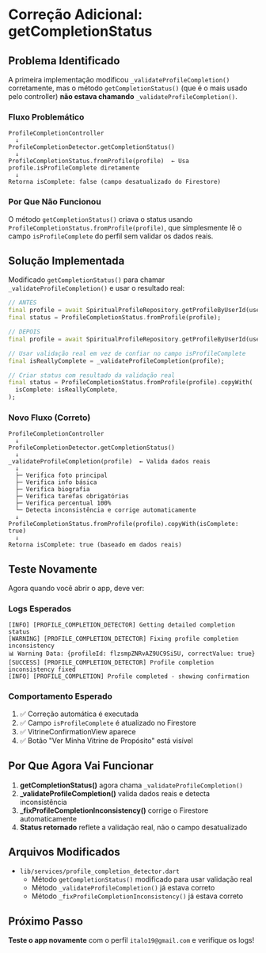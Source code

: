 # Correção Adicional: getCompletionStatus

## Problema Identificado

A primeira implementação modificou `_validateProfileCompletion()` corretamente, mas o método `getCompletionStatus()` (que é o mais usado pelo controller) **não estava chamando** `_validateProfileCompletion()`.

### Fluxo Problemático
```
ProfileCompletionController
  ↓
ProfileCompletionDetector.getCompletionStatus()
  ↓
ProfileCompletionStatus.fromProfile(profile)  ← Usa profile.isProfileComplete diretamente
  ↓
Retorna isComplete: false (campo desatualizado do Firestore)
```

### Por Que Não Funcionou
O método `getCompletionStatus()` criava o status usando `ProfileCompletionStatus.fromProfile(profile)`, que simplesmente lê o campo `isProfileComplete` do perfil sem validar os dados reais.

## Solução Implementada

Modificado `getCompletionStatus()` para chamar `_validateProfileCompletion()` e usar o resultado real:

```dart
// ANTES
final profile = await SpiritualProfileRepository.getProfileByUserId(userId);
final status = ProfileCompletionStatus.fromProfile(profile);

// DEPOIS
final profile = await SpiritualProfileRepository.getProfileByUserId(userId);

// Usar validação real em vez de confiar no campo isProfileComplete
final isReallyComplete = _validateProfileCompletion(profile);

// Criar status com resultado da validação real
final status = ProfileCompletionStatus.fromProfile(profile).copyWith(
  isComplete: isReallyComplete,
);
```

### Novo Fluxo (Correto)
```
ProfileCompletionController
  ↓
ProfileCompletionDetector.getCompletionStatus()
  ↓
_validateProfileCompletion(profile)  ← Valida dados reais
  ↓
  ├─ Verifica foto principal
  ├─ Verifica info básica
  ├─ Verifica biografia
  ├─ Verifica tarefas obrigatórias
  ├─ Verifica percentual 100%
  └─ Detecta inconsistência e corrige automaticamente
  ↓
ProfileCompletionStatus.fromProfile(profile).copyWith(isComplete: true)
  ↓
Retorna isComplete: true (baseado em dados reais)
```

## Teste Novamente

Agora quando você abrir o app, deve ver:

### Logs Esperados
```
[INFO] [PROFILE_COMPLETION_DETECTOR] Getting detailed completion status
[WARNING] [PROFILE_COMPLETION_DETECTOR] Fixing profile completion inconsistency
📊 Warning Data: {profileId: flzsmpZNRvAZ9UC9Si5U, correctValue: true}
[SUCCESS] [PROFILE_COMPLETION_DETECTOR] Profile completion inconsistency fixed
[INFO] [PROFILE_COMPLETION] Profile completed - showing confirmation
```

### Comportamento Esperado
1. ✅ Correção automática é executada
2. ✅ Campo `isProfileComplete` é atualizado no Firestore
3. ✅ VitrineConfirmationView aparece
4. ✅ Botão "Ver Minha Vitrine de Propósito" está visível

## Por Que Agora Vai Funcionar

1. **getCompletionStatus()** agora chama `_validateProfileCompletion()`
2. **_validateProfileCompletion()** valida dados reais e detecta inconsistência
3. **_fixProfileCompletionInconsistency()** corrige o Firestore automaticamente
4. **Status retornado** reflete a validação real, não o campo desatualizado

## Arquivos Modificados

- `lib/services/profile_completion_detector.dart`
  - Método `getCompletionStatus()` modificado para usar validação real
  - Método `_validateProfileCompletion()` já estava correto
  - Método `_fixProfileCompletionInconsistency()` já estava correto

## Próximo Passo

**Teste o app novamente** com o perfil `italo19@gmail.com` e verifique os logs!
